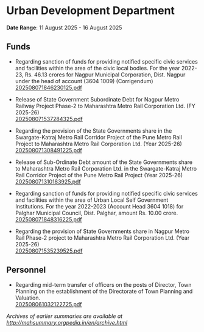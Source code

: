 # Urban Development Department

**Date Range**: 11 August 2025 - 16 August 2025


## Funds
- Regarding sanction of funds for providing notified specific civic services and facilities within the area of the civic local bodies. For the year 2022-23, Rs. 46.13 crores for Nagpur Municipal Corporation, Dist. Nagpur under the head of account (3604 1009) (Corrigendum)\
  [202508071846230125.pdf](https://gr.maharashtra.gov.in/Site/Upload/Government%20Resolutions/English/202508071846230125.pdf)

- Release of State Government Subordinate Debt for Nagpur Metro Railway Project Phase-2 to Maharashtra Metro Rail Corporation Ltd. (FY 2025-26)\
  [202508071537284325.pdf](https://gr.maharashtra.gov.in/Site/Upload/Government%20Resolutions/English/202508071537284325.pdf)

- Regarding the provision of the State Governments share in the Swargate-Katraj Metro Rail Corridor Project of the Pune Metro Rail Project to Maharashtra Metro Rail Corporation Ltd. (Year 2025-26)\
  [202508071308491225.pdf](https://gr.maharashtra.gov.in/Site/Upload/Government%20Resolutions/English/202508071308491225.pdf)

- Release of Sub-Ordinate Debt amount of the State Governments share to Maharashtra Metro Rail Corporation Ltd. in the Swargate-Katraj Metro Rail Corridor Project of the Pune Metro Rail Project (Year 2025-26)\
  [202508071310183925.pdf](https://gr.maharashtra.gov.in/Site/Upload/Government%20Resolutions/English/202508071310183925.pdf)

- Regarding sanction of funds for providing notified specific civic services and facilities within the area of Urban Local Self Government Institutions. For the year 2022-2023 (Account Head 3604 1018) for Palghar Municipal Council, Dist. Palghar, amount Rs. 10.00 crore.\
  [202508071848316225.pdf](https://gr.maharashtra.gov.in/Site/Upload/Government%20Resolutions/English/202508071848316225.pdf)

- Regarding the provision of State Governments share in Nagpur Metro Rail Phase-2 project to Maharashtra Metro Rail Corporation Ltd. (Year 2025-26)\
  [202508071535239525.pdf](https://gr.maharashtra.gov.in/Site/Upload/Government%20Resolutions/English/202508071535239525.pdf)

## Personnel
- Regarding mid-term transfer of officers on the posts of Director, Town Planning on the establishment of the Directorate of Town Planning and Valuation.\
  [202508061032122725.pdf](https://gr.maharashtra.gov.in/Site/Upload/Government%20Resolutions/English/202508061032122725.pdf)


*Archives of earlier summaries are available at http://mahsummary.orgpedia.in/en/archive.html*